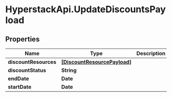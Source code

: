 # HyperstackApi.UpdateDiscountsPayload

## Properties

Name | Type | Description | Notes
------------ | ------------- | ------------- | -------------
**discountResources** | [**[DiscountResourcePayload]**](DiscountResourcePayload.md) |  | 
**discountStatus** | **String** |  | 
**endDate** | **Date** |  | [optional] 
**startDate** | **Date** |  | [optional] 


